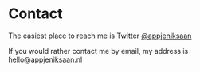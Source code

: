 # Contact

The easiest place to reach me is Twitter [@appjeniksaan](https://twitter.com/appjeniksaan)

If you would rather contact me by email, my address is [hello@appjeniksaan.nl](mailto:hello@appjeniksaan.nl)
